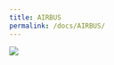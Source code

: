 ```yaml
---
title: AIRBUS
permalink: /docs/AIRBUS/
---
```



<img src="https://www.minidc.cf/assets/img/AIRBUS.jpg">